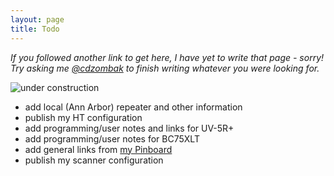 ```yaml
---
layout: page
title: Todo
---
```


*If you followed another link to get here, I have yet to write that page - sorry! Try asking me [@cdzombak](https://twitter.com/cdzombak) to finish writing whatever you were looking for.*

![under construction](/images/construction.gif)

* add local (Ann Arbor) repeater and other information
* publish my HT configuration
* add programming/user notes and links for UV-5R+
* add programming/user notes for BC75XLT
* add general links from [my Pinboard](https://pinboard.in/u:cdzombak/t:ham)
* publish my scanner configuration
